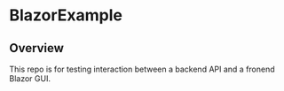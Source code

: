 # BlazorExample
## Overview
This repo is for testing interaction between a backend API and a fronend Blazor GUI.
